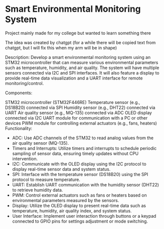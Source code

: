 # Smart Environmental Monitoring System

Project mainly made for my college but wanted to learn something there

The idea was created by chatgpt (for a while there will be copied text from chatgpt, but I will fix this when my arm will be in shape)

Description:
Develop a smart environmental monitoring system using an STM32 microcontroller that can measure various environmental parameters such as temperature, humidity, and air quality. The system will have multiple sensors connected via I2C and SPI interfaces. It will also feature a display to provide real-time data visualization and a UART interface for remote monitoring/control.

Components:

STM32 microcontroller (STM32F446RE)
Temperature sensor (e.g., DS18B20) connected via SPI
Humidity sensor (e.g., DHT22) connected via UART
Air quality sensor (e.g., MQ-135) connected via ADC
OLED display connected via I2C
UART module for communication with a PC or other devices
PWM module for controlling external actuators (e.g., fans, heaters)
Functionality:

- ADC: Use ADC channels of the STM32 to read analog values from the air quality sensor (MQ-135).
- Timers and Interrupts: Utilize timers and interrupts to schedule periodic sampling of sensor data, ensuring timely updates without CPU intervention.
- I2C: Communicate with the OLED display using the I2C protocol to display real-time sensor data and system status.
- SPI: Interface with the temperature sensor (DS18B20) using the SPI protocol to measure temperature.
- UART: Establish UART communication with the humidity sensor (DHT22) to retrieve humidity data.
- PWM: Control external actuators such as fans or heaters based on environmental parameters measured by the sensors.
- Display: Utilize the OLED display to present real-time data such as temperature, humidity, air quality index, and system status.
- User Interface: Implement user interaction through buttons or a keypad connected to GPIO pins for settings adjustment or mode switching.
